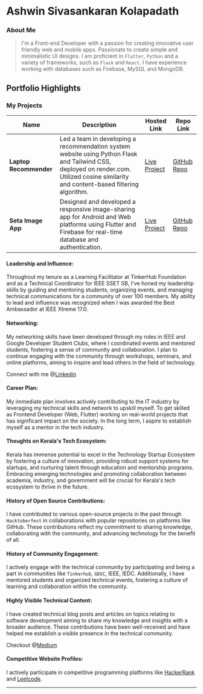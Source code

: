 # Ashwin Sivasankaran Kolapadath

### About Me

> I'm a Front-end Developer with a passion for creating innovative user friendly web and mobile apps. Passionate to create simple and minimalistic UI designs. I am proficient in `Flutter`, `Python` and a variety of frameworks, such as `Flask` and `React`. I have experience working with databases such as Firebase, MySQL and MongoDB.

## Portfolio Highlights

### My Projects

| Name                | Description                                                               | Hosted Link                              | Repo Link                                                      |
|---------------------|---------------------------------------------------------------------------|------------------------------------------|----------------------------------------------------------------|
| **Laptop Recommender**  | Led a team in developing a recommendation system website using Python Flask and Tailwind CSS, deployed on render.com. Utilized cosine similarity and content-based filtering algorithm. | [Live Project](https://laptoprecommendation.onrender.com/)    | [GitHub Repo](https://github.com/ashwinsk24/Laptop-Recommender)             |
| **Seta Image App**  | Designed and developed a responsive image-sharing app for Android and Web platforms using Flutter and Firebase for real-time database and authentication. | [Live Project](https://ashwinsk24.github.io/seta_web/)    | [GitHub Repo](https://github.com/ashwinsk24/seta)             |

#### Leadership and Influence:

Throughout my tenure as a Learning Facilitator at TinkerHub Foundation and as a Technical Coordinator for IEEE SSET SB, I've honed my leadership skills by guiding and mentoring students, organizing events, and managing technical communications for a community of over 100 members. My ability to lead and influence was recognized when I was awarded the Best Ambassador at IEEE Xtreme 17.0.

#### Networking:

My networking skills have been developed through my roles in IEEE and Google Developer Student Clubs, where I coordinated events and mentored students, fostering a sense of community and collaboration. I plan to continue engaging with the community through workshops, seminars, and online platforms, aiming to inspire and lead others in the field of technology.

Connect with me @[Linkedin](https://www.linkedin.com/in/ashwin-sivasankaran/)

#### Career Plan:

My immediate plan involves actively contributing to the IT industry by leveraging my technical skills and network to upskill myself. To get skilled as Frontend Developer (Web, Flutter) working on real-world projects that has significant impact on the society. In the long term, I aspire to establish myself as a mentor in the tech industry.

#### Thoughts on Kerala's Tech Ecosystem:

Kerala has immense potential to excel in the Technology Startup Ecosystem by fostering a culture of innovation, providing robust support systems for startups, and nurturing talent through education and mentorship programs. Embracing emerging technologies and promoting collaboration between academia, industry, and government will be crucial for Kerala's tech ecosystem to thrive in the future.

#### History of Open Source Contributions:

I have contributed to various open-source projects in the past through `Hacktoberfest` in collaborations with popular repositories on platforms like GitHub. These contributions reflect my commitment to sharing knowledge, collaborating with the community, and advancing technology for the benefit of all.

#### History of Community Engagement:

I actively engage with the technical community by participating and being a part in communities like `Tinkerhub`, `GDSC`, IEEE, IEDC. Additionally, I have mentored students and organized technical events, fostering a culture of learning and collaboration within the community.

#### Highly Visible Technical Content:

I have created technical blog posts and articles on topics relating to software development aiming to share my knowledge and insights with a broader audience. These contributions have been well-received and have helped me establish a visible presence in the technical community.

Checkout @[Medium](https://medium.com/@ashky)


#### Competitive Website Profiles:

I actively participate in competitive programming platforms like [HackerRank](https://www.hackerrank.com/profile/ashwinsk24) and [Leetcode](https://leetcode.com/u/ashwinsk24/).

---
